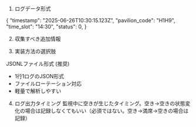 1. ログデータ形式

{
"timestamp": "2025-06-26T10:30:15.123Z",
"pavilion_code": "H1H9",
"time_slot": "14:30",
"status": 0,
}

2. 収集すべき追加情報

3. 実装方法の選択肢

JSONLファイル形式 (推奨)
- 1行1ログのJSON形式
- ファイルローテーション対応
- 軽量で解析しやすい

4. ログ出力タイミング
監視中に空きが生じたタイミング。空き→空きの状態変化の場合は記録しなくてもいい（必須ではない。空き→満席→空きの場合は記録）